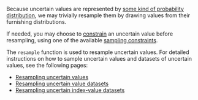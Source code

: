 

Because uncertain values are represented by 
[some kind of probability distribution](../uncertain_values/uncertainvalues_overview.md),
we may trivially resample them by drawing values from their furnishing distributions.


If needed, you may choose to 
[constrain](../sampling_constraints/constrain_uncertain_values.md) an uncertain value 
before resampling, using one of the available 
[sampling constraints](../sampling_constraints/available_constraints.md).


The `resample` function is used to resample uncertain values. For detailed instructions
on how to sample uncertain values and datasets of uncertain values, see the following pages:

- [Resampling uncertain values](resampling_uncertain_values.md)
- [Resampling uncertain value datasets](resampling_uncertain_datasets.md)
- [Resampling uncertain index-value datasets](resampling_uncertain_indexvalue_datasets.md)